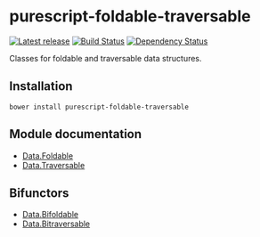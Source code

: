 # purescript-foldable-traversable

[![Latest release](http://img.shields.io/bower/v/purescript-foldable-traversable.svg)](https://github.com/purescript/purescript-foldable-traversable/releases)
[![Build Status](https://travis-ci.org/purescript/purescript-foldable-traversable.svg?branch=master)](https://travis-ci.org/purescript/purescript-foldable-traversable)
[![Dependency Status](https://www.versioneye.com/user/projects/55848b2536386100150003cf/badge.svg?style=flat)](https://www.versioneye.com/user/projects/55848b2536386100150003cf)

Classes for foldable and traversable data structures.

## Installation

```
bower install purescript-foldable-traversable
```

## Module documentation

- [Data.Foldable](docs/Data.Foldable.md)
- [Data.Traversable](docs/Data.Traversable.md)

## Bifunctors

- [Data.Bifoldable](docs/Data.Bifoldable.md)
- [Data.Bitraversable](docs/Data.Bitraversable.md)
